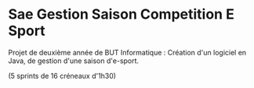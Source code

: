 # Sae Gestion Saison Competition E Sport

Projet de deuxième année de BUT Informatique : Création d'un logiciel en Java, de gestion d'une saison d'e-sport.

(5 sprints de 16 créneaux d'1h30)
